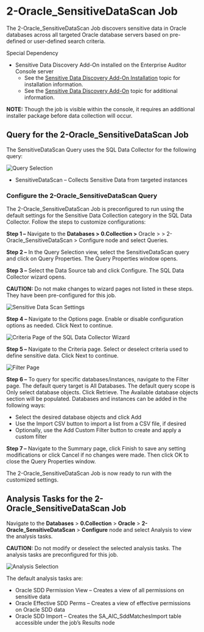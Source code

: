 # 2-Oracle_SensitiveDataScan Job

The 2-Oracle_SensitiveDataScan Job discovers sensitive data in Oracle databases across all targeted
Oracle database servers based on pre-defined or user-defined search criteria.

Special Dependency

- Sensitive Data Discovery Add-On installed on the Enterprise Auditor Console server
    - See the
      [Sensitive Data Discovery Add-On Installation](/docs/accessanalyzer/11.6/accessanalyzer/install/sensitivedatadiscovery/overview.md)
      topic for installation information.
    - See the
      [Sensitive Data Discovery Add-On](/docs/accessanalyzer/11.6/accessanalyzer/sensitivedatadiscovery/overview.md)
      topic for additional information.

**NOTE:** Though the job is visible within the console, it requires an additional installer package
before data collection will occur.

## Query for the 2-Oracle_SensitiveDataScan Job

The SensitiveDataScan Query uses the SQL Data Collector for the following query:

![Query Selection](/img/versioned_docs/accessanalyzer_11.6/accessanalyzer/solutions/databases/oracle/collection/jobgroup9.webp)

- SensitiveDataScan – Collects Sensitive Data from targeted instances

### Configure the 2-Oracle_SensitiveDataScan Query

The 2-Oracle_SensitiveDataScan Job is preconfigured to run using the default settings for the
Sensitive Data Collection category in the SQL Data Collector. Follow the steps to customize
configurations:

**Step 1 –** Navigate to the **Databases > 0.Collection >** Oracle > > 2-Oracle_SensitiveDataScan >
Configure node and select Queries.

**Step 2 –** In the Query Selection view, select the SensitiveDataScan query and click on Query
Properties. The Query Properties window opens.

**Step 3 –** Select the Data Source tab and click Configure. The SQL Data Collector wizard opens.

**CAUTION:** Do not make changes to wizard pages not listed in these steps. They have been
pre-configured for this job.

![Sensitive Data Scan Settings](/img/versioned_docs/accessanalyzer_11.6/accessanalyzer/solutions/databases/oracle/collection/optionspage.webp)

**Step 4 –** Navigate to the Options page. Enable or disable configuration options as needed. Click
Next to continue.

![Criteria Page of the SQL Data Collector Wizard](/img/versioned_docs/accessanalyzer_11.6/accessanalyzer/solutions/databases/oracle/collection/criteriapage.webp)

**Step 5 –** Navigate to the Criteria page. Select or deselect criteria used to define sensitive
data. Click Next to continue.

![Filter Page](/img/versioned_docs/accessanalyzer_11.6/accessanalyzer/solutions/databases/oracle/collection/2oraclesensitivedatascanfilterpgae.webp)

**Step 6 –** To query for specific databases/instances, navigate to the Filter page. The default
query target is All Databases. The default query scope is Only select database objects. Click
Retrieve. The Available database objects section will be populated. Databases and instances can be
added in the following ways:

- Select the desired database objects and click Add
- Use the Import CSV button to import a list from a CSV file, if desired
- Optionally, use the Add Custom Filter button to create and apply a custom filter

**Step 7 –** Navigate to the Summary page, click Finish to save any setting modifications or click
Cancel if no changes were made. Then click OK to close the Query Properties window.

The 2-Oracle_SensitiveDataScan Job is now ready to run with the customized settings.

## Analysis Tasks for the 2-Oracle_SensitiveDataScan Job

Navigate to the **Databases** > **0.Collection** > **Oracle** > **2-Oracle_SensitiveDataScan** >
**Configure** node and select Analysis to view the analysis tasks.

**CAUTION:** Do not modify or deselect the selected analysis tasks. The analysis tasks are
preconfigured for this job.

![Analysis Selection](/img/versioned_docs/accessanalyzer_11.6/accessanalyzer/solutions/databases/oracle/collection/jobgroup13.webp)

The default analysis tasks are:

- Oracle SDD Permission View – Creates a view of all permissions on sensitive data
- Oracle Effective SDD Perms – Creates a view of effective permissions on Oracle SDD data
- Oracle SDD Import – Creates the SA_AIC_SddMatchesImport table accessible under the job’s Results
  node
